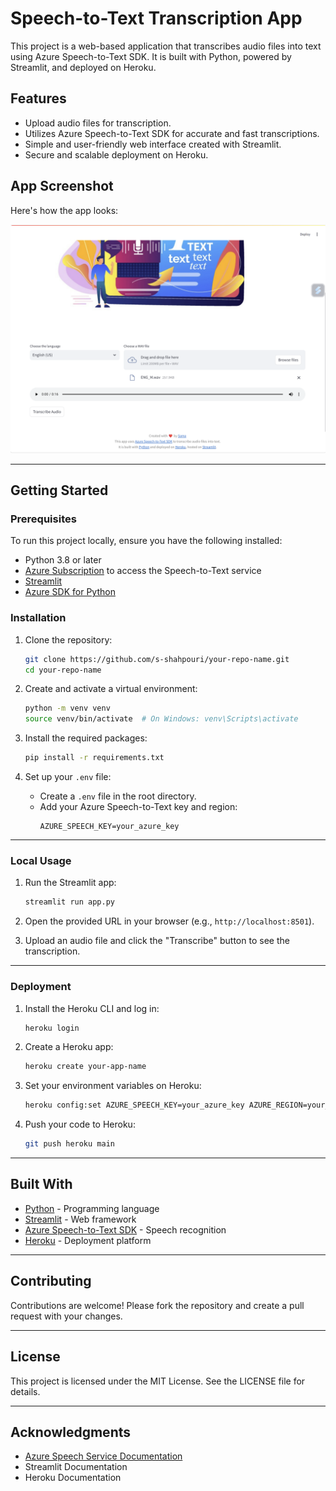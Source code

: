 # Speech-to-Text Transcription App

This project is a web-based application that transcribes audio files into text using Azure Speech-to-Text SDK. It is built with Python, powered by Streamlit, and deployed on Heroku.

## Features
- Upload audio files for transcription.
- Utilizes Azure Speech-to-Text SDK for accurate and fast transcriptions.
- Simple and user-friendly web interface created with Streamlit.
- Secure and scalable deployment on Heroku.

## App Screenshot

Here's how the app looks:

![App Screenshot](app_screenshot.png)

---

## Getting Started

### Prerequisites
To run this project locally, ensure you have the following installed:
- Python 3.8 or later
- [Azure Subscription](https://azure.microsoft.com/en-us/free/) to access the Speech-to-Text service
- [Streamlit](https://streamlit.io/)
- [Azure SDK for Python](https://learn.microsoft.com/en-us/azure/developer/python/)

### Installation

1. Clone the repository:
   ```bash
   git clone https://github.com/s-shahpouri/your-repo-name.git
   cd your-repo-name
   ```

2. Create and activate a virtual environment:
   ```bash
   python -m venv venv
   source venv/bin/activate  # On Windows: venv\Scripts\activate
   ```

3. Install the required packages:
   ```bash
   pip install -r requirements.txt
   ```

4. Set up your `.env` file:
   - Create a `.env` file in the root directory.
   - Add your Azure Speech-to-Text key and region:
     ```
     AZURE_SPEECH_KEY=your_azure_key
     ```

---

### Local Usage

1. Run the Streamlit app:
   ```bash
   streamlit run app.py
   ```

2. Open the provided URL in your browser (e.g., `http://localhost:8501`).

3. Upload an audio file and click the "Transcribe" button to see the transcription.

---

### Deployment

1. Install the Heroku CLI and log in:
   ```bash
   heroku login
   ```

2. Create a Heroku app:
   ```bash
   heroku create your-app-name
   ```

3. Set your environment variables on Heroku:
   ```bash
   heroku config:set AZURE_SPEECH_KEY=your_azure_key AZURE_REGION=your_azure_region
   ```

4. Push your code to Heroku:
   ```bash
   git push heroku main
   ```

---

## Built With

* [Python](https://www.python.org/) - Programming language
* [Streamlit](https://streamlit.io/) - Web framework
* [Azure Speech-to-Text SDK](https://learn.microsoft.com/en-us/azure/cognitive-services/speech-service/) - Speech recognition
* [Heroku](https://www.heroku.com/) - Deployment platform

---

## Contributing

Contributions are welcome! Please fork the repository and create a pull request with your changes.

---

## License

This project is licensed under the MIT License. See the LICENSE file for details.

---

## Acknowledgments

* [Azure Speech Service Documentation](https://learn.microsoft.com/en-us/azure/cognitive-services/speech-service/)
* Streamlit Documentation
* Heroku Documentation
